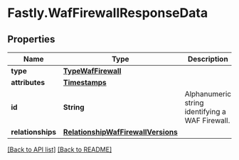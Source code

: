 # Fastly.WafFirewallResponseData

## Properties

Name | Type | Description | Notes
------------ | ------------- | ------------- | -------------
**type** | [**TypeWafFirewall**](TypeWafFirewall.md) |  | [optional] 
**attributes** | [**Timestamps**](Timestamps.md) |  | [optional] 
**id** | **String** | Alphanumeric string identifying a WAF Firewall. | [optional] [readonly] 
**relationships** | [**RelationshipWafFirewallVersions**](RelationshipWafFirewallVersions.md) |  | [optional] 


[[Back to API list]](../../README.md#endpoints) [[Back to README]](../../README.md)
